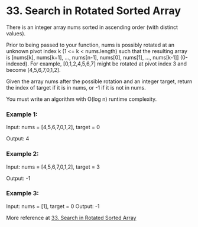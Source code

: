 # 33. Search in Rotated Sorted Array


There is an integer array nums sorted in ascending order (with distinct values).

Prior to being passed to your function, nums is possibly rotated at an unknown pivot index k (1 <= k < nums.length) such that the resulting array is [nums[k], nums[k+1], ..., nums[n-1], nums[0], nums[1], ..., nums[k-1]] (0-indexed). For example, [0,1,2,4,5,6,7] might be rotated at pivot index 3 and become [4,5,6,7,0,1,2].

Given the array nums after the possible rotation and an integer target, return the index of target if it is in nums, or -1 if it is not in nums.

You must write an algorithm with O(log n) runtime complexity.



### Example 1:

Input: nums = [4,5,6,7,0,1,2], target = 0

Output: 4

### Example 2:

Input: nums = [4,5,6,7,0,1,2], target = 3

Output: -1

### Example 3:

Input: nums = [1], target = 0
Output: -1

More reference at [33. Search in Rotated Sorted Array](https://leetcode.com/problems/search-in-rotated-sorted-array/description/)
